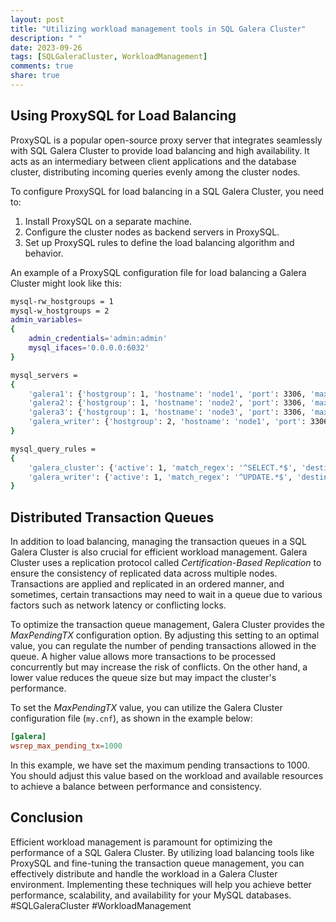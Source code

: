 ```yaml
---
layout: post
title: "Utilizing workload management tools in SQL Galera Cluster"
description: " "
date: 2023-09-26
tags: [SQLGaleraCluster, WorkloadManagement]
comments: true
share: true
---
```


## Using ProxySQL for Load Balancing

ProxySQL is a popular open-source proxy server that integrates seamlessly with SQL Galera Cluster to provide load balancing and high availability. It acts as an intermediary between client applications and the database cluster, distributing incoming queries evenly among the cluster nodes.

To configure ProxySQL for load balancing in a SQL Galera Cluster, you need to:

1. Install ProxySQL on a separate machine.
2. Configure the cluster nodes as backend servers in ProxySQL.
3. Set up ProxySQL rules to define the load balancing algorithm and behavior.

An example of a ProxySQL configuration file for load balancing a Galera Cluster might look like this:

```sh
mysql-rw_hostgroups = 1
mysql-w_hostgroups = 2
admin_variables=
{
    admin_credentials='admin:admin'
    mysql_ifaces='0.0.0.0:6032'
}

mysql_servers =
{
    'galera1': {'hostgroup': 1, 'hostname': 'node1', 'port': 3306, 'max_connections': 100},
    'galera2': {'hostgroup': 1, 'hostname': 'node2', 'port': 3306, 'max_connections': 100},
    'galera3': {'hostgroup': 1, 'hostname': 'node3', 'port': 3306, 'max_connections': 100},
    'galera_writer': {'hostgroup': 2, 'hostname': 'node1', 'port': 3306, 'max_connections': 100},
}

mysql_query_rules =
{
    'galera_cluster': {'active': 1, 'match_regex': '^SELECT.*$', 'destination_hostgroup': 1},
    'galera_writer': {'active': 1, 'match_regex': '^UPDATE.*$', 'destination_hostgroup': 2},
}
```

## Distributed Transaction Queues

In addition to load balancing, managing the transaction queues in a SQL Galera Cluster is also crucial for efficient workload management. Galera Cluster uses a replication protocol called *Certification-Based Replication* to ensure the consistency of replicated data across multiple nodes. Transactions are applied and replicated in an ordered manner, and sometimes, certain transactions may need to wait in a queue due to various factors such as network latency or conflicting locks.

To optimize the transaction queue management, Galera Cluster provides the *MaxPendingTX* configuration option. By adjusting this setting to an optimal value, you can regulate the number of pending transactions allowed in the queue. A higher value allows more transactions to be processed concurrently but may increase the risk of conflicts. On the other hand, a lower value reduces the queue size but may impact the cluster's performance.

To set the *MaxPendingTX* value, you can utilize the Galera Cluster configuration file (`my.cnf`), as shown in the example below:

```cnf
[galera]
wsrep_max_pending_tx=1000
```

In this example, we have set the maximum pending transactions to 1000. You should adjust this value based on the workload and available resources to achieve a balance between performance and consistency.

## Conclusion

Efficient workload management is paramount for optimizing the performance of a SQL Galera Cluster. By utilizing load balancing tools like ProxySQL and fine-tuning the transaction queue management, you can effectively distribute and handle the workload in a Galera Cluster environment. Implementing these techniques will help you achieve better performance, scalability, and availability for your MySQL databases. #SQLGaleraCluster #WorkloadManagement
